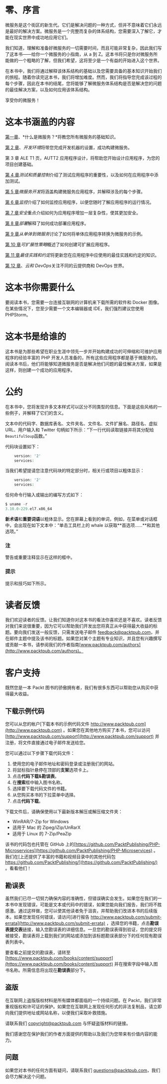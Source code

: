 # 零、序言

微服务是这个街区的新生代。它们是解决问题的一种方式，但并不意味着它们永远是最好的解决方案。微服务是一个完整而复杂的体系结构，您需要深入了解它，才能在现实世界中成功地应用它们。

我们知道，理解和准备好微服务的一切需要时间，而且可能非常复杂，因此我们写了这本书——给你一个微服务的小指南，从 a 到 Z。这本书将只是你对微服务所能做的一个粗略的了解，但我们希望，这将至少是一个有益的开始进入这个世界。

在本书中，我们将通过解释该体系结构的基础以及您需要具备的基本知识开始我们的旅程。随着你读完这本书，我们将增加难度。然而，我们将指导您完成该过程的每个步骤，因此在本书的结尾，您将能够了解微服务体系结构是否是解决您的问题的最佳解决方案，以及如何应用该体系结构。

享受你的微服务！

# 这本书涵盖的内容

[第一章](01.html "Chapter 1. What are Microservices?")、*什么是微服务？*将教您所有微服务的基础知识。

[第 2 章](02.html "Chapter 2. Development Environment")、*开发环境*将带您完成开发机器的设置，成功构建微服务。

第 3 章 ALE T1 页，AUTT2 应用程序设计，将帮助您开始设计应用程序，为您的项目创建基础。

[第 4 章](04.html "Chapter 4.  Testing and Quality Control")*测试和质量控制*介绍了测试应用程序的重要性，以及如何在应用程序中添加测试。

[第 5 章](05.html "Chapter 5. Microservices Development")*微服务开发*将涵盖构建微服务应用程序，并解释涉及的每个步骤。

[第 6 章](06.html "Chapter 6. Monitoring")*监控*介绍了如何监控应用程序，以便您随时了解应用程序的运行情况。

[第 7 章](07.html "Chapter 7. Security")*安全*重点介绍如何为应用程序增加一层复杂性，使其更加安全。

[第 8 章](08.html "Chapter 8. Deployment")*部署*解释了如何成功部署应用程序。

[第 9 章](09.html "Chapter 9. From Monolithic to Microservices")*从单体到微服务*讨论了如何将单体应用程序转换为微服务的示例。

[第 10 章](10.html "Chapter 10. Strategies for Scalability")*可扩展性策略*概述了如何创建可扩展应用程序。

[第 11 章](11.html "Chapter 11. Best Practices and Conventions")*最佳实践和约定*将更新您在应用程序中应使用的最佳实践和约定的知识。

[第 12 章](12.html "Chapter 12. Cloud and DevOps")、*云和 DevOps*关注不同的云提供商和 DevOps 世界。

# 这本书你需要什么

要阅读本书，您需要一台连接互联网的计算机来下载所需的软件和 Docker 图像。在某些情况下，您至少需要一个文本编辑器或 IDE，我们强烈建议您使用 PHPStorm。

# 这本书是给谁的

这本书是为那些希望在职业生涯中领先一步并开始构建成功的可伸缩和可维护应用程序的经验丰富的 PHP 开发人员准备的，所有这些应用程序都是基于微服务的。阅读本书后，他们将能够知道微服务是否是解决他们问题的最佳解决方案，如果是这样，则创建一个成功的应用程序。

# 公约

在本书中，您将发现许多文本样式可以区分不同类型的信息。下面是这些风格的一些例子，并解释了它们的含义。

文本中的代码字、数据库表名、文件夹名、文件名、文件扩展名、路径名、虚拟 URL、用户输入和 Twitter 句柄如下所示：“下一行代码读取链接并将其分配给`BeautifulSoup`函数。”

代码块设置如下：

```php
    version: '2'
    services:
```

当我们希望提请您注意代码块的特定部分时，相关行或项目以粗体显示：

```php
    version: '2'
    services:
```

任何命令行输入或输出的编写方式如下：

```php
$ uname -r 
3.10.0-229.el7.x86_64 

```

**新术语**和**重要词语**以粗体显示。您在屏幕上看到的单词，例如，在菜单或对话框中，会出现在如下文本中：“单击工具栏上的 whale 以获取**首选项……**和其他选项。”

### 注

警告或重要注释显示在这样的框中。

### 提示

提示和技巧如下所示。

# 读者反馈

我们欢迎读者的反馈。让我们知道你对这本书的看法你喜欢还是不喜欢。读者反馈对我们来说很重要，因为它可以帮助我们开发出您将真正从中获得最大收益的标题。要向我们发送一般反馈，只需发送电子邮件 feedback@packtpub.com，并在邮件主题中提及该书的标题。如果您对某个主题有专业知识，并且您有兴趣撰写或贡献一本书，请参阅我们的作者指南[www.packtpub.com/authors](http://www.packtpub.com/authors)。

# 客户支持

既然您是一本 Packt 图书的骄傲拥有者，我们有很多东西可以帮助您从购买中获得最大收益。

## 下载示例代码

您可以从您的帐户[下载本书的示例代码文件 http://www.packtpub.com](http://www.packtpub.com) 。如果您在其他地方购买了本书，您可以访问[http://www.packtpub.com/support](http://www.packtpub.com/support) 并注册，将文件直接通过电子邮件发送给您。

您可以通过以下步骤下载代码文件：

1.  使用您的电子邮件地址和密码登录或注册我们的网站。
2.  将鼠标指针悬停在顶部的**支架**选项卡上。
3.  点击**代码下载&勘误表**。
4.  在**搜索**框中输入图书名称。
5.  选择要下载代码文件的书籍。
6.  从您购买本书的下拉菜单中选择。
7.  点击**代码下载**。

下载文件后，请确保使用以下最新版本解压或解压缩文件夹：

*   WinRAR/7-Zip for Windows
*   适用于 Mac 的 Zipeg/iZip/UnRarX
*   适用于 Linux 的 7-Zip/PeaZip

该书的代码包也托管在 GitHub 上的[https://github.com/PacktPublishing/PHP-Microservices](https://github.com/PacktPublishing/PHP-Microservices) 。我们在[上还提供了丰富的书籍和视频目录中的其他代码包 https://github.com/PacktPublishing/](https://github.com/PacktPublishing/) 。看看他们！

## 勘误表

虽然我们已尽一切努力确保内容的准确性，但错误确实会发生。如果您在我们的一本书中发现错误，可能是文本或代码中的错误，如果您能向我们报告，我们将不胜感激。通过这样做，您可以使其他读者免于沮丧，并帮助我们改进本书的后续版本。如果您发现任何错误，请访问[进行报告 http://www.packtpub.com/submit-errata](http://www.packtpub.com/submit-errata) ，选择您的书籍，点击**勘误表提交表**链接，输入您勘误表的详细信息。一旦您的勘误表得到验证，您的提交将被接受，勘误表将上载到我们的网站或添加到该标题勘误表部分下的任何现有勘误表列表中。

要查看之前提交的勘误表，请转至[https://www.packtpub.com/books/content/support](https://www.packtpub.com/books/content/support) 并在搜索字段中输入图书名称。所需信息将出现在**勘误表**部分下。

## 盗版

在互联网上盗版版权材料是所有媒体都面临的一个持续问题。在 Packt，我们非常重视版权和许可证的保护。如果您在互联网上发现任何形式的非法复制品，请立即向我们提供地址或网站名称，以便我们采取补救措施。

请联系我们 copyright@packtpub.com 与怀疑盗版材料的链接。

我们感谢您在保护我们的作者方面提供的帮助以及我们为您带来有价值内容的能力。

## 问题

如果您对本书的任何方面有疑问，请联系我们 questions@packtpub.com，我们会尽力解决这个问题。